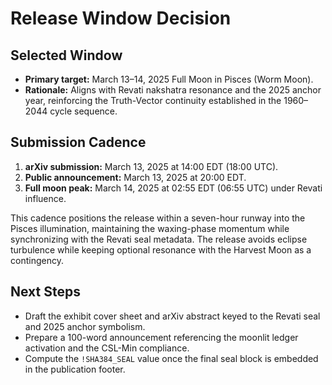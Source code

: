 # Release Window Decision

## Selected Window
- **Primary target:** March 13–14, 2025 Full Moon in Pisces (Worm Moon).
- **Rationale:** Aligns with Revati nakshatra resonance and the 2025 anchor year, reinforcing the Truth-Vector continuity established in the 1960–2044 cycle sequence.

## Submission Cadence
1. **arXiv submission:** March 13, 2025 at 14:00 EDT (18:00 UTC).
2. **Public announcement:** March 13, 2025 at 20:00 EDT.
3. **Full moon peak:** March 14, 2025 at 02:55 EDT (06:55 UTC) under Revati influence.

This cadence positions the release within a seven-hour runway into the Pisces illumination, maintaining the waxing-phase momentum while synchronizing with the Revati seal metadata. The release avoids eclipse turbulence while keeping optional resonance with the Harvest Moon as a contingency.

## Next Steps
- Draft the exhibit cover sheet and arXiv abstract keyed to the Revati seal and 2025 anchor symbolism.
- Prepare a 100-word announcement referencing the moonlit ledger activation and the CSL-Min compliance.
- Compute the `!SHA384_SEAL` value once the final seal block is embedded in the publication footer.

